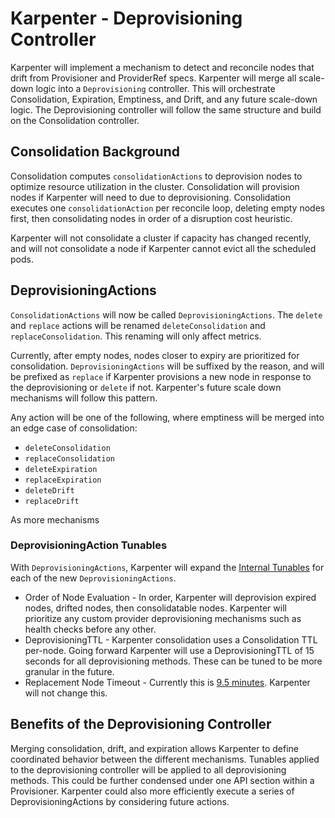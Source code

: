 # Karpenter - Deprovisioning Controller

Karpenter will implement a mechanism to detect and reconcile nodes that drift from Provisioner and ProviderRef specs. Karpenter will merge all scale-down logic into a `Deprovisioning` controller. This will orchestrate Consolidation, Expiration, Emptiness, and Drift, and any future scale-down logic. The Deprovisioning controller will follow the same structure and build on the Consolidation controller.

## Consolidation Background

Consolidation computes `consolidationActions` to deprovision nodes to optimize resource utilization in the cluster. Consolidation will provision nodes if Karpenter will need to due to deprovisioning. Consolidation executes one `consolidationAction` per reconcile loop, deleting empty nodes first, then consolidating nodes in order of a disruption cost heuristic.

Karpenter will not consolidate a cluster if capacity has changed recently, and will not consolidate a node if Karpenter cannot evict all the scheduled pods.

## DeprovisioningActions

`ConsolidationActions` will now be called `DeprovisioningActions`. The `delete` and `replace` actions will be renamed `deleteConsolidation` and `replaceConsolidation`. This renaming will only affect metrics.

Currently, after empty nodes, nodes closer to expiry are prioritized for consolidation. `DeprovisioningActions` will be suffixed by the reason, and will be prefixed as `replace` if Karpenter provisions a new node in response to the deprovisioning or `delete` if not. Karpenter's future scale down mechanisms will follow this pattern.

Any action will be one of the following, where emptiness will be merged into an edge case of consolidation:
- `deleteConsolidation`
- `replaceConsolidation`
- `deleteExpiration`
- `replaceExpiration`
- `deleteDrift`
- `replaceDrift`

As more mechanisms

### DeprovisioningAction Tunables

With `DeprovisioningActions`, Karpenter will expand the [Internal Tunables](https://github.com/aws/karpenter-provider-aws/blob/main/designs/consolidation.md#internal-tunables) for each of the new `DeprovisioningActions`.

* Order of Node Evaluation - In order, Karpenter will deprovision expired nodes, drifted nodes, then consolidatable nodes. Karpenter will prioritize any custom provider deprovisioning mechanisms such as health checks before any other.
* DeprovisioningTTL - Karpenter consolidation uses a Consolidation TTL per-node. Going forward Karpenter will use a DeprovisioningTTL of 15 seconds for all deprovisioning methods. These can be tuned to be more granular in the future.
* Replacement Node Timeout - Currently this is [9.5 minutes](https://github.com/aws/karpenter-provider-aws/blob/main/pkg/controllers/consolidation/controller.go#L70). Karpenter will not change this.

## Benefits of the Deprovisioning Controller

Merging consolidation, drift, and expiration allows Karpenter to define coordinated behavior between the different mechanisms. Tunables applied to the deprovisioning controller will be applied to all deprovisioning methods. This could be further condensed under one API section within a Provisioner. Karpenter could also more efficiently execute a series of DeprovisioningActions by considering future actions.
